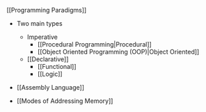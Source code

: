 
[[Programming Paradigms]]
- Two main types
	- Imperative
		- [[Procedural Programming|Procedural]]
		- [[Object Oriented Programming (OOP)|Object Oriented]]
	- [[Declarative]]
		- [[Functional]]
		- [[Logic]]

- [[Assembly Language]]

- [[Modes of Addressing Memory]] 
